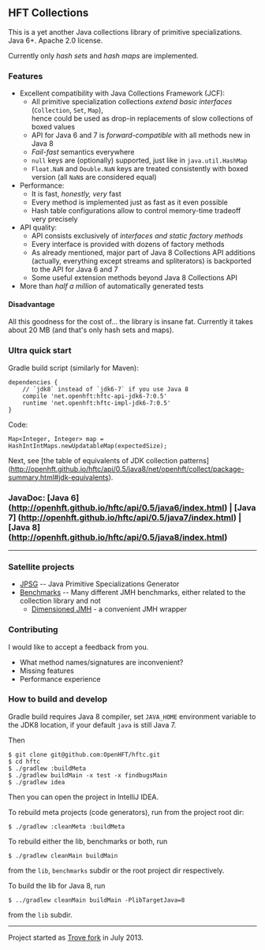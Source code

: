 ## HFT Collections

This is a yet another Java collections library of primitive specializations.
Java 6+. Apache 2.0 license.

Currently only *hash sets* and *hash maps* are implemented.

### Features

 - Excellent compatibility with Java Collections Framework (JCF):
    - All primitive specialization collections *extend basic interfaces*
      (`Collection`, `Set`, `Map`),<br/> hence could be used as drop-in replacements
      of slow collections of boxed values
    - API for Java 6 and 7 is *forward-compatible* with all methods new in Java 8
    - *Fail-fast* semantics everywhere
    - `null` keys are (optionally) supported, just like in `java.util.HashMap`
    - `Float.NaN` and `Double.NaN` keys are treated consistently with boxed version
       (all `NaN`s are considered equal)
 - Performance:
    - It is fast, *honestly, very* fast
    - Every method is implemented just as fast as it even possible
    - Hash table configurations allow to control memory-time tradeoff very precisely
 - API quality:
    - API consists exclusively of *interfaces and static factory methods*
    - Every interface is provided with dozens of factory methods
    - As already mentioned, major part of Java 8 Collections API additions (actually, everything
      except streams and spliterators) is backported to the API for Java 6 and 7
    - Some useful extension methods beyond Java 8 Collections API
 - More than *half a million* of automatically generated tests

#### Disadvantage
All this goodness for the cost of... the library is insane fat. Currently it takes about 20 MB
(and that's only hash sets and maps).

### Ultra quick start

Gradle build script (similarly for Maven):

    dependencies {
        // `jdk8` instead of `jdk6-7` if you use Java 8
        compile 'net.openhft:hftc-api-jdk6-7:0.5'
        runtime 'net.openhft:hftc-impl-jdk6-7:0.5'
    }

Code:

    Map<Integer, Integer> map = HashIntIntMaps.newUpdatableMap(expectedSize);
    
Next, see [the table of equivalents of JDK collection patterns]
(http://openhft.github.io/hftc/api/0.5/java8/net/openhft/collect/package-summary.html#jdk-equivalents).

### JavaDoc: [Java 6] (http://openhft.github.io/hftc/api/0.5/java6/index.html) | [Java 7] (http://openhft.github.io/hftc/api/0.5/java7/index.html) | [Java 8] (http://openhft.github.io/hftc/api/0.5/java8/index.html)

---

### Satellite projects

 - [JPSG](jpsg) -- Java Primitive Specializations Generator
 - [Benchmarks](benchmarks) -- Many different JMH benchmarks,
   either related to the collection library and not
    - [Dimensioned JMH](benchmarks/dimensioned-jmh) - a convenient JMH wrapper
    
### Contributing

I would like to accept a feedback from you.

 - What method names/signatures are inconvenient?
 - Missing features
 - Performance experience

### How to build and develop
Gradle build requires Java 8 compiler, set `JAVA_HOME` environment variable to the JDK8 location,
if your default `java` is still Java 7.

Then

    $ git clone git@github.com:OpenHFT/hftc.git
    $ cd hftc
    $ ./gradlew :buildMeta
    $ ./gradlew buildMain -x test -x findbugsMain
    $ ./gradlew idea

Then you can open the project in IntelliJ IDEA.

To rebuild meta projects (code generators), run from the project root dir:

    $ ./gradlew :cleanMeta :buildMeta

To rebuild either the lib, benchmarks or both, run

    $ ./gradlew cleanMain buildMain

from the `lib`, `benchmarks` subdir or the root project dir respectively.

To build the lib for Java 8, run

    $ ../gradlew cleanMain buildMain -PlibTargetJava=8
    
from the `lib` subdir.
 
---

Project started as [Trove fork](https://bitbucket.org/leventov/trove) in July 2013.

